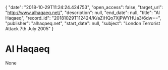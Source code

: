 {
  "date": "2018-10-29T11:24:24.424753", 
  "open_access": false, 
  "target_url": "http://www.alhaqaeq.net/", 
  "description": null, 
  "end_date": null, 
  "title": "Al Haqaeq", 
  "record_id": "20181029T112424/K/aZiHQo7XjPWYHUa3/6dw==", 
  "publisher": "alhaqaeq.net", 
  "start_date": null, 
  "subject": "London Terrorist Attack 7th July 2005"
}

# Al Haqaeq

None